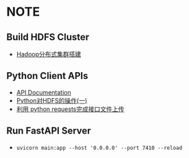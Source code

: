 # NOTE

## Build HDFS Cluster

- [Hadoop分布式集群搭建](https://www.cnblogs.com/skyturtle/p/9979413.html)

## Python Client APIs

- [API Documentation](https://hdfscli.readthedocs.io/en/latest/api.html)
- [Python对HDFS的操作(一)](https://blog.csdn.net/ahilll/article/details/83377387)
- [利用 python requests完成接口文件上传](https://www.cnblogs.com/liulinghua90/p/9676790.html)

## Run FastAPI Server

- ```uvicorn main:app --host '0.0.0.0' --port 7410 --reload```